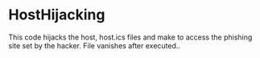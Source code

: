 # HostHijacking
This code hijacks the host, host.ics files and make to access the phishing site set by the hacker. 
File vanishes after executed..
